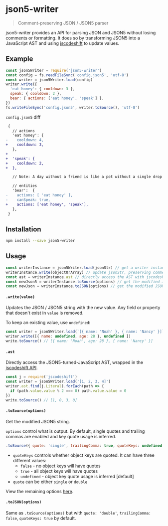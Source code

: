 # json5-writer
> Comment-preserving JSON / JSON5 parser

json5-writer provides an API for parsing JSON and JSON5 without losing comments or formatting. It does so by transforming JSON5 into a JavaScript AST and using [jscodeshift](https://github.com/facebook/jscodeshift) to update values.

## Example
```js
const json5Writer = require('json5-writer')
const config = fs.readFileSync('config.json5', 'utf-8')
const writer = json5Writer.load(config)
writer.write({
  'eat honey': { cooldown: 3 },
  speak: { cooldown: 2 },
  bear: { actions: ['eat honey', 'speak'] },
})
fs.writeFileSync('config.json5', writer.toSource(), 'utf-8')
```

`config.json5` diff
```diff
 {
   // actions
   'eat honey': {
-    cooldown: 4,
+    cooldown: 3,
   },
+
+  'speak': {
+    cooldown: 2,
+  },

   // Note: A day without a friend is like a pot without a single drop of honey left inside.

   // entities
   'bear':  {
-    actions: [ 'eat honey' ],
-    canSpeak: true,
+    actions: ['eat honey', 'speak'],
   },
 }
```

## Installation
```sh
npm install --save json5-writer
```

## Usage
```js
const writerInstance = json5Writer.load(jsonStr) // get a writer instance for the given JSON / JSON5 string
writerInstance.write(objectOrArray) // update jsonStr, preserving comments
const ast = writerInstance.ast // directly access the AST with jscodeshift API
const newJson5 = writerInstance.toSource(options) // get the modified JSON5 string
const newJson = writerInstance.toJSON(options) // get the modified JSON string
```

#### `.write(value)`
Updates the JSON / JSON5 string with the new value. Any field or property that doesn't exist in `value` is removed.

To keep an existing value, use `undefined`:
```js
const writer = json5Writer.load(`[{ name: 'Noah' }, { name: 'Nancy' }]`)
writer.write([{ name: undefined, age: 28 }, undefined ])
write.toSource() // [{ name: 'Noah', age: 28 }, { name: 'Nancy' }]
```

#### `.ast`
Directly access the JSON5-turned-JavaScript AST, wrapped in the [jscodeshift API](https://github.com/facebook/jscodeshift#the-jscodeshift-api).

```js
const j = require('jscodeshift')
const writer = json5Writer.load('[1, 2, 3, 4]')
writer.ast.find(j.Literal).forEach(path => {
  if (path.value.value % 2 === 0) path.value.value = 0
})
write.toSource() // [1, 0, 3, 0]
```

#### `.toSource(options)`
Get the modified JSON5 string.

`options` control what is output. By default, single quotes and trailing commas are enabled and key quote usage is inferred.

```js
.toSource({ quote: 'single', trailingComma: true, quoteKeys: undefined })
```

- `quoteKeys` controls whether object keys are quoted. It can have three different values:
  - `false` - no object keys will have quotes
  - `true` - all object keys will have quotes
  - `undefined` - object key quote usage is inferred [default]
- `quote` can be either `single` or `double`

View the remaining options [here](https://github.com/benjamn/recast/blob/52a7ec3eaaa37e78436841ed8afc948033a86252/lib/options.js#L61).

#### `.toJSON(options)`
Same as `.toSource(options)` but with `quote: 'double'`, `trailingComma: false`, `quoteKeys: true` by default.
